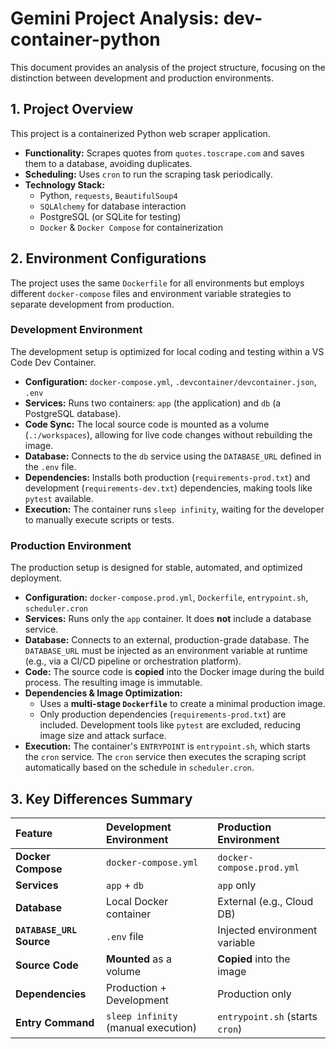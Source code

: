 # Gemini Project Analysis: dev-container-python

This document provides an analysis of the project structure, focusing on the distinction between development and production environments.

## 1. Project Overview

This project is a containerized Python web scraper application.

-   **Functionality:** Scrapes quotes from `quotes.toscrape.com` and saves them to a database, avoiding duplicates.
-   **Scheduling:** Uses `cron` to run the scraping task periodically.
-   **Technology Stack:**
    -   Python, `requests`, `BeautifulSoup4`
    -   `SQLAlchemy` for database interaction
    -   PostgreSQL (or SQLite for testing)
    -   `Docker` & `Docker Compose` for containerization

## 2. Environment Configurations

The project uses the same `Dockerfile` for all environments but employs different `docker-compose` files and environment variable strategies to separate development from production.

### Development Environment

The development setup is optimized for local coding and testing within a VS Code Dev Container.

-   **Configuration:** `docker-compose.yml`, `.devcontainer/devcontainer.json`, `.env`
-   **Services:** Runs two containers: `app` (the application) and `db` (a PostgreSQL database).
-   **Code Sync:** The local source code is mounted as a volume (`.:/workspaces`), allowing for live code changes without rebuilding the image.
-   **Database:** Connects to the `db` service using the `DATABASE_URL` defined in the `.env` file.
-   **Dependencies:** Installs both production (`requirements-prod.txt`) and development (`requirements-dev.txt`) dependencies, making tools like `pytest` available.
-   **Execution:** The container runs `sleep infinity`, waiting for the developer to manually execute scripts or tests.

### Production Environment

The production setup is designed for stable, automated, and optimized deployment.

-   **Configuration:** `docker-compose.prod.yml`, `Dockerfile`, `entrypoint.sh`, `scheduler.cron`
-   **Services:** Runs only the `app` container. It does **not** include a database service.
-   **Database:** Connects to an external, production-grade database. The `DATABASE_URL` must be injected as an environment variable at runtime (e.g., via a CI/CD pipeline or orchestration platform).
-   **Code:** The source code is **copied** into the Docker image during the build process. The resulting image is immutable.
-   **Dependencies & Image Optimization:**
    -   Uses a **multi-stage `Dockerfile`** to create a minimal production image.
    -   Only production dependencies (`requirements-prod.txt`) are included. Development tools like `pytest` are excluded, reducing image size and attack surface.
-   **Execution:** The container's `ENTRYPOINT` is `entrypoint.sh`, which starts the `cron` service. The `cron` service then executes the scraping script automatically based on the schedule in `scheduler.cron`.

## 3. Key Differences Summary

| Feature | Development Environment | Production Environment |
| :--- | :--- | :--- |
| **Docker Compose** | `docker-compose.yml` | `docker-compose.prod.yml` |
| **Services** | `app` + `db` | `app` only |
| **Database** | Local Docker container | External (e.g., Cloud DB) |
| **`DATABASE_URL` Source** | `.env` file | Injected environment variable |
| **Source Code** | **Mounted** as a volume | **Copied** into the image |
| **Dependencies** | Production + Development | Production only |
| **Entry Command** | `sleep infinity` (manual execution) | `entrypoint.sh` (starts `cron`) |
